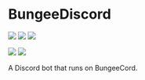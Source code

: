 # BungeeDiscord

[![](https://img.shields.io/spiget/downloads/63414.svg)](https://www.spigotmc.org/resources/bungeediscord.63414/)
[![](https://img.shields.io/bstats/servers/3771.svg)](https://bstats.org/plugin/bungeecord/BungeeDiscord)
[![](https://img.shields.io/bstats/players/3771.svg)](https://bstats.org/plugin/bungeecord/BungeeDiscord)

[![](https://img.shields.io/spiget/tested-versions/63414.svg)](https://www.spigotmc.org/resources/bungeediscord.63414/)
[![](https://img.shields.io/spiget/download-size/63414.svg)](https://www.spigotmc.org/resources/bungeediscord.63414/)

A Discord bot that runs on BungeeCord.
